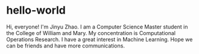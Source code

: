 # hello-world

Hi, everyone!
I'm Jinyu Zhao. I am a Computer Science Master student in the College of William and Mary.
My concentration is Computational Operations Research. I have a great interest in Machine Learning.
Hope we can be friends and have more communications.
